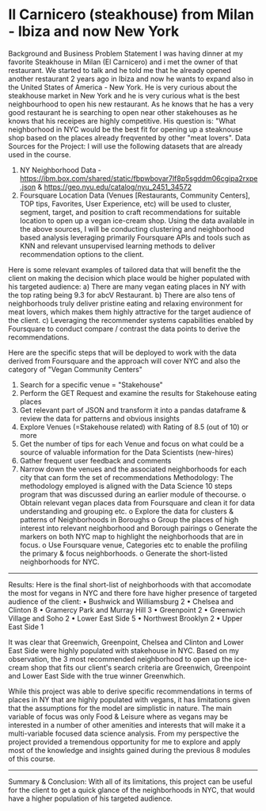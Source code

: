 # Il Carnicero (steakhouse) from Milan - Ibiza and now New York

Background and Business Problem Statement
I was having dinner at my favorite Steakhouse in Milan (El Carnicero) and i met the owner of that restaurant. We started to talk and he told me that he already opened another restaurant 2 years ago in Ibiza and now he wants to expand also in the United States of America - New York. He is very curious about the steakhouse market in New York and he is very curious what is the best neighbourhood to open his new restaurant. As he knows that he has a very good restaurant he is searching to open near other stakehouses as he knows that his receipes are highly competitive.
His question is:
"What neighborhood in NYC would be the best fit for opening up a steaknouse shop based on the places already freqvented by other "meat lovers".
Data Sources for the Project:
I will use the following datasets that are already used in the course.
1.	NY Neighborhood Data - https://ibm.box.com/shared/static/fbpwbovar7lf8p5sgddm06cgipa2rxpe.json & https://geo.nyu.edu/catalog/nyu_2451_34572
2.	Foursquare Location Data (Venues [Restaurants, Community Centers], TOP tips, Favorites, User Experience, etc) will be used to cluster, segment, target, and position to craft recommendations for suitable location to open up a vegan ice-cream shop. Using the data available in the above sources, I will be conducting clustering and neighborhood based analysis leveraging primarily Foursquare APIs and tools such as KNN and relevant unsupervised learning methods to deliver recommendation options to the client.

Here is some relevant examples of tailored data that will benefit the the client on making the decision which place would be higher populated with his targeted audience: 
a)	There are many vegan eating places in NY with the top rating being 9.3 for abcV Restaurant.
b)	 There are also tens of neighborhoods truly deliver pristine eating and relaxing environment for meat lovers, which makes them highly attractive for the target audience of the client.
c)	Leveraging the recommender systems capabilities enabled by Foursquare to conduct compare / contrast the data points to derive the recommendations.

Here are the specific steps that will be deployed to work with the data derived from Foursquare and the approach will cover NYC and also the category of "Vegan Community Centers" 
1.	Search for a specific venue = "Stakehouse"
2.	Perform the GET Request and examine the results for Stakehouse eating places
3.	Get relevant part of JSON and transform it into a pandas dataframe & review the data for patterns and obvious insights
4.	Explore Venues (=Stakehouse related) with Rating of 8.5 (out of 10) or more
5.	Get the number of tips for each Venue and focus on what could be a source of valuable information for the Data Scientists (new-hires)
6.	Gather frequent user feedback and comments
7.	Narrow down the venues and the associated neighborhoods for each city that can form the set of recommendations
Methodology: 
The methodology employed is aligned with the Data Science 10 steps program that was discussed during an earlier module of thecourse.
o	Obtain relevant vegan places data from Foursquare and clean it for data understanding and grouping etc.
o	Explore the data for clusters & patterns of Neighborhoods in Boroughs
o	Group the places of high interest into relevant neighborhood and Borough pairings
o	Generate the markers on both NYC map to highlight the neighborhoods that are in focus.
o	Use Foursquare venue, Categories etc to enable the profiling the primary & focus neighborhoods.
o	Generate the short-listed neighborhoods for NYC.
________________________________________
Results: 
Here is the final short-list of neighborhoods with that accomodate the most for vegans in NYC and there fore have higher presence of targeted audience of the client:
•	Bushwick and Williamsburg        2
•	Chelsea and Clinton              8
•	Gramercy Park and Murray Hill    3
•	Greenpoint                       2
•	Greenwich Village and Soho       2
•	Lower East Side                  5
•	Northwest Brooklyn               2
•	Upper East Side                  1
 


It was clear that Greenwich, Greenpoint, Chelsea and Clinton  and Lower East Side were highly populated with stakehouse in NYC.
Based on my observation, the 3 most recommended neighborhood to open up the ice-cream shop that fits our client's search criteria are Greenwich, Greenpoint and Lower East Side with the true winner Greenwhich.
  
While this project was able to derive specific recommendations in terms of places in NY that are highly populated with vegans, it has limitations given that the assumptions for the model are simplistic in nature. The main variable of focus was only Food & Leisure where as vegans may be interested in a number of other amenities and interests that will make it a multi-variable focused data science analysis. From my perspective the project provided a tremendous opportunity for me to explore and apply most of the knowledge and insights gained during the previous 8 modules of this course.
________________________________________
Summary & Conclusion: 
With all of its limitations, this project can be useful for the client to get a quick glance of the neighborhoods in NYC, that would have a higher population of his targeted audience.
